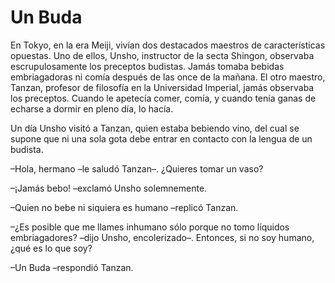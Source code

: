 # Un Buda

En Tokyo, en la era Meiji, vivían dos destacados maestros de
características opuestas. Uno de ellos, Unsho, instructor de la secta
Shingon, observaba escrupulosamente los preceptos budistas. Jamás tomaba
bebidas embriagadoras ni comía después de las once de la mañana. El otro
maestro, Tanzan, profesor de filosofía en la Universidad Imperial, jamás
observaba los preceptos. Cuando le apetecía comer, comía, y cuando tenía
ganas de echarse a dormir en pleno día, lo hacía.

Un día Unsho visitó a Tanzan, quien estaba bebiendo vino, del cual se
supone que ni una sola gota debe entrar en contacto con la lengua de un
budista.

–Hola, hermano –le saludó Tanzan–. ¿Quieres tomar un vaso?

–¡Jamás bebo! –exclamó Unsho solemnemente.

–Quien no bebe ni siquiera es humano –replicó Tanzan.

–¿Es posible que me llames inhumano sólo porque no tomo líquidos
embriagadores? –dijo Unsho, encolerizado–. Entonces, si no soy humano,
¿qué es lo que soy?

–Un Buda –respondió Tanzan.